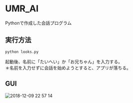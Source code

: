 # UMR_AI
Pythonで作成した会話プログラム

## 実行方法
```
python looks.py
```
起動後、名前に「たいへい」か「お兄ちゃん」を入力する。  
＊名前を入力せずに会話を始めようとすると、アプリが落ちる。

## GUI
![2018-12-09 22 57 14](https://user-images.githubusercontent.com/36882742/49698363-06452c00-fc06-11e8-9051-adf6360f0a28.png)
